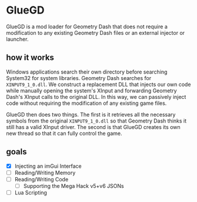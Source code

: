 # GlueGD

GlueGD is a mod loader for Geometry Dash that does not require a modification
to any existing Geometry Dash files or an external injector or launcher.

## how it works

Windows applications search their own directory before searching System32 for
system libraries. Geometry Dash searches for `XINPUT9_1_0.dll`. We construct a
replacement DLL that injects our own code while manually opening the system's
XInput and forwarding Geometry Dash's XInput calls to the original DLL. In this
way, we can passively inject code without requiring the modification of any
existing game files.

GlueGD then does two things. The first is it retrieves all the necessary
symbols from the original `XINPUT9_1_0.dll` so that Geometry Dash thinks it
still has a valid XInput driver. The second is that GlueGD creates its own new
thread so that it can fully control the game.

## goals

- [x] Injecting an imGui Interface
- [ ] Reading/Writing Memory
- [ ] Reading/Writing Code
  - [ ] Supporting the Mega Hack v5+v6 JSONs
- [ ] Lua Scripting
